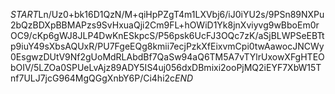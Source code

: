 $START$Ln/Uz0+bk16D1QzN/M+qiHpPZgT4m1LXVbj6/iJ0iYU2s/9PSn89NXPu2bQzBDXpBBMAPzs9SvHxuaQji2Cm9FL+hOWiD1Yk8jnXviyvg9wBboEm0rOC9/cKp6gWJ8JLP4DwKnESkpcS/P56psk6UcFJ3OQc7zK/aSjBLWPSeEBTtp9iuY49sXbsAQUxR/PU7FgeEQg8kmii7ecjPzkXfEixvmCpi0twAawocJNCWy0EsgwzDUtV9Nf2gUoMdRLAbdBf7QaSw94aQ6TM5A7vTYlrUxowXFgHTEObOIV/5LZOa0SPUeLvAjz89ADY5IS4uj056dxDBmixi2ooPjMQ2iEYF7XbW15Tnf7ULJ7jcG964MgQGgXnbY6P/Ci4hi2c$END$